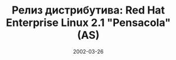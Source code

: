 ---
layout: post
title: "Релиз дистрибутива: Red Hat Enterprise Linux 2.1 \"Pensacola\" (AS)"
date: 2002-03-26   
---